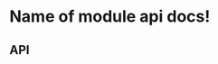 # Name of module api docs!

## API

<!-- Generated by documentation.js. Update this documentation by updating the source code. -->
